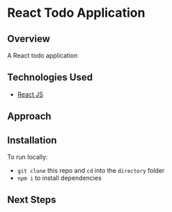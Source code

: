 # React Todo Application

## Overview

A React todo application

## Technologies Used

- [React JS](https://reactjs.org/)

## Approach

## Installation

To run locally:

- `git clone` this repo and `cd` into the `directory` folder
- `npm i` to install dependencies

## Next Steps